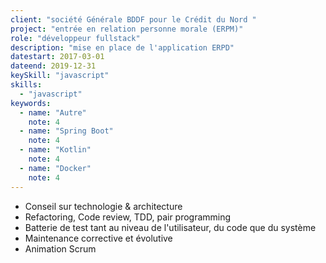 ```yaml
---
client: "société Générale BDDF pour le Crédit du Nord "
project: "entrée en relation personne morale (ERPM)"
role: "développeur fullstack"
description: "mise en place de l'application ERPD"
datestart: 2017-03-01
dateend: 2019-12-31
keySkill: "javascript"
skills:
  - "javascript"
keywords:
  - name: "Autre"
    note: 4
  - name: "Spring Boot"
    note: 4
  - name: "Kotlin"
    note: 4
  - name: "Docker"
    note: 4
---
```


- Conseil sur technologie & architecture
- Refactoring, Code review, TDD, pair programming
- Batterie de test tant au niveau de l'utilisateur, du code que du système
- Maintenance corrective et évolutive
- Animation Scrum
